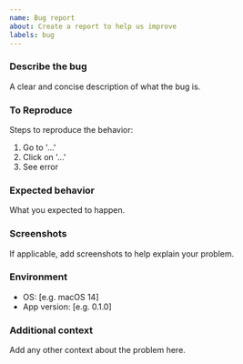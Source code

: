 ```yaml
---
name: Bug report
about: Create a report to help us improve
labels: bug
---
```


### Describe the bug
A clear and concise description of what the bug is.

### To Reproduce
Steps to reproduce the behavior:
1. Go to '...'
2. Click on '...'
3. See error

### Expected behavior
What you expected to happen.

### Screenshots
If applicable, add screenshots to help explain your problem.

### Environment
- OS: [e.g. macOS 14]
- App version: [e.g. 0.1.0]

### Additional context
Add any other context about the problem here.

